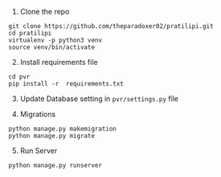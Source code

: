 1. Clone the repo

```
git clone https://github.com/theparadoxer02/pratilipi.git
cd pratilipi
virtualenv -p python3 venv
source venv/bin/activate
```

2. Install requirements file

```
cd pvr
pip install -r  requirements.txt
```

3. Update Database setting in `pvr/settings.py` file

4. Migrations
```
python manage.py makemigration
python manage.py migrate
```
5. Run Server
```
python manage.py runserver
```